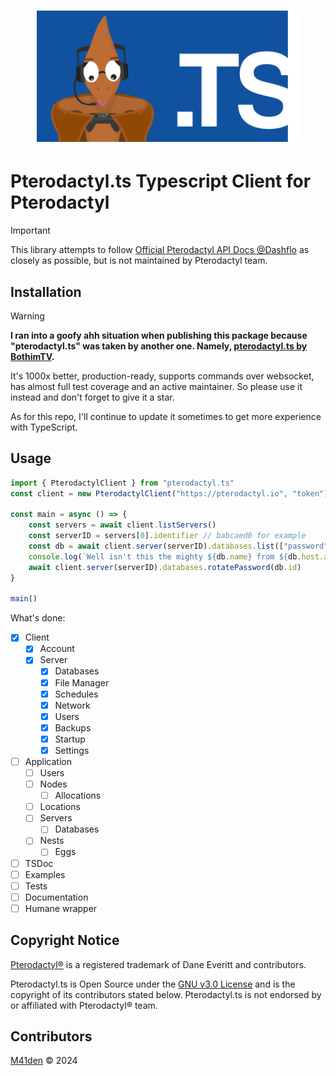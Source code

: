 <h1 align="center">
    <img src=".github/logo.png" width="420" />
</h1>

# Pterodactyl.ts Typescript Client for Pterodactyl
> [!IMPORTANT]
> This library attempts to follow [Official Pterodactyl API Docs @Dashflo](https://dashflo.net/docs/api/pterodactyl/v1)
> as closely as possible, but is not maintained by Pterodactyl team.

## Installation
> [!WARNING]
> **I ran into a goofy ahh situation when publishing this package because "pterodactyl.ts" was taken by another one.
> Namely, [pterodactyl.ts by BothimTV](https://github.com/BothimTV/pterodactyl.ts).**
> 
> It's 1000x better, production-ready, supports commands over websocket, has almost full test coverage and an active maintainer.
> So please use it instead and don't forget to give it a star. 
> 
> As for this repo, I'll continue to update it sometimes to get more experience with TypeScript.

## Usage
```ts
import { PterodactylClient } from "pterodactyl.ts"
const client = new PterodactylClient("https://pterodactyl.io", "token")

const main = async () => {
    const servers = await client.listServers()
    const serverID = servers[0].identifier // babcaed0 for example
    const db = await client.server(serverID).databases.list(["password"])[0] // including password
    console.log(`Well isn't this the mighty ${db.name} from ${db.host.address}!`)
    await client.server(serverID).databases.rotatePassword(db.id)
}

main()
```

What's done:
- [X] Client
  - [X] Account
  - [X] Server
    - [X] Databases
    - [X] File Manager
    - [X] Schedules
    - [X] Network
    - [X] Users
    - [X] Backups
    - [X] Startup
    - [X] Settings
- [ ] Application
  - [ ] Users
  - [ ] Nodes
    - [ ] Allocations
  - [ ] Locations
  - [ ] Servers
    - [ ] Databases
  - [ ] Nests
    - [ ] Eggs
- [ ] TSDoc
- [ ] Examples
- [ ] Tests
- [ ] Documentation
- [ ] Humane wrapper

## Copyright Notice
[Pterodactyl®](https://github.com/pterodactyl) is a registered trademark of Dane Everitt and contributors.

Pterodactyl.ts is Open Source under the [GNU v3.0 License](LICENSE) and is the copyright
of its contributors stated below. Pterodactyl.ts is not endorsed by or affiliated with Pterodactyl® team.

## Contributors
[M41den](https://github.com/m41denx) © 2024